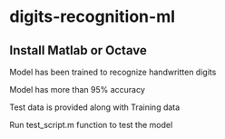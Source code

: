 # digits-recognition-ml

## Install Matlab or Octave

Model has been trained to recognize handwritten digits

Model has more than 95% accuracy 

Test data is provided along with Training data

Run test_script.m function to test the model
